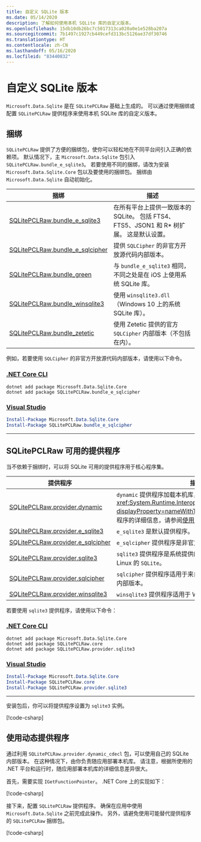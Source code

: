 ```yaml
---
title: 自定义 SQLite 版本
ms.date: 05/14/2020
description: 了解如何使用本机 SQLite 库的自定义版本。
ms.openlocfilehash: 15db10db26bc7c5017313ca020a0e1e528ba207a
ms.sourcegitcommit: 7b1497c1927cb449cefd313bc5126ae37df30746
ms.translationtype: HT
ms.contentlocale: zh-CN
ms.lasthandoff: 05/16/2020
ms.locfileid: "83440832"
---
```

# <a name="custom-sqlite-versions"></a>自定义 SQLite 版本

`Microsoft.Data.Sqlite` 是在 `SQLitePCLRaw` 基础上生成的。 可以通过使用捆绑或配置 `SQLitePCLRaw` 提供程序来使用本机 SQLite 库的自定义版本。

## <a name="bundles"></a>捆绑

`SQLitePCLRaw` 提供了方便的捆绑包，使你可以轻松地在不同平台间引入正确的依赖项。 默认情况下，主 `Microsoft.Data.Sqlite` 包引入 `SQLitePCLRaw.bundle_e_sqlite3`。 若要使用不同的捆绑，请改为安装 `Microsoft.Data.Sqlite.Core` 包以及要使用的捆绑包。 捆绑由 `Microsoft.Data.Sqlite` 自动初始化。

| 捆绑 | 描述 |
|--|--|
| [SQLitePCLRaw.bundle_e_sqlite3](https://www.nuget.org/packages/SQLitePCLRaw.bundle_e_sqlite3) | 在所有平台上提供一致版本的 SQLite。 包括 FTS4、FTS5、JSON1 和 R* 树扩展。 这是默认设置。 |
| [SQLitePCLRaw.bundle_e_sqlcipher](https://www.nuget.org/packages/SQLitePCLRaw.bundle_e_sqlcipher) | 提供 `SQLCipher` 的非官方开放源代码内部版本。 |
| [SQLitePCLRaw.bundle_green](https://www.nuget.org/packages/SQLitePCLRaw.bundle_green) | 与 `bundle_e_sqlite3` 相同，不同之处是在 iOS 上使用系统 SQLite 库。 |
| [SQLitePCLRaw.bundle_winsqlite3](https://www.nuget.org/packages/SQLitePCLRaw.bundle_winsqlite3) | 使用 `winsqlite3.dll`（Windows 10 上的系统 SQLite 库）。 |
| [SQLitePCLRaw.bundle_zetetic](https://www.nuget.org/packages/SQLitePCLRaw.bundle_zetetic) | 使用 Zetetic 提供的官方 `SQLCipher` 内部版本（不包括在内）。 |

例如，若要使用 `SQLCipher` 的非官方开放源代码内部版本，请使用以下命令。

### <a name="net-core-cli"></a>[.NET Core CLI](#tab/netcore-cli)

```dotnetcli
dotnet add package Microsoft.Data.Sqlite.Core
dotnet add package SQLitePCLRaw.bundle_e_sqlcipher
```

### <a name="visual-studio"></a>[Visual Studio](#tab/visual-studio)

``` PowerShell
Install-Package Microsoft.Data.Sqlite.Core
Install-Package SQLitePCLRaw.bundle_e_sqlcipher
```

---

## <a name="sqlitepclraw-available-providers"></a>SQLitePCLRaw 可用的提供程序

当不依赖于捆绑时，可以将 SQLite 可用的提供程序用于核心程序集。

| 提供程序 | 描述 |
|--|--|
| [SQLitePCLRaw.provider.dynamic](https://www.nuget.org/packages/SQLitePCLRaw.provider.dynamic) | `dynamic` 提供程序加载本机库，而不是使用 <xref:System.Runtime.InteropServices.DllImportAttribute?displayProperty=nameWithType> 属性。 有关使用此提供程序的详细信息，请参阅[使用动态提供程序](#use-the-dynamic-provider)。 |
| [SQLitePCLRaw.provider.e_sqlite3](https://www.nuget.org/packages/SQLitePCLRaw.provider.e_sqlite3) | `e_sqlite3` 是默认提供程序。 |
| [SQLitePCLRaw.provider.e_sqlcipher](https://www.nuget.org/packages/SQLitePCLRaw.provider.e_sqlcipher) | `e_sqlcipher` 提供程序是非官方且不受支持的 `SQLCipher`。 |
| [SQLitePCLRaw.provider.sqlite3](https://www.nuget.org/packages/SQLitePCLRaw.provider.sqlite3) | `sqlite3` 提供程序是系统提供的适用于 iOS、macOS 和 Linux 的 `SQLite`。 |
| [SQLitePCLRaw.provider.sqlcipher](https://www.nuget.org/packages/SQLitePCLRaw.provider.sqlcipher) | `sqlcipher` 提供程序适用于来自 `Zetetic` 的官方 `SQLCipher` 内部版本。 |
| [SQLitePCLRaw.provider.winsqlite3](https://www.nuget.org/packages/SQLitePCLRaw.provider.winsqlite3) | `winsqlite3` 提供程序适用于 Windows 10 环境。 |

若要使用 `sqlite3` 提供程序，请使用以下命令：

### <a name="net-core-cli"></a>[.NET Core CLI](#tab/netcore-cli)

```dotnetcli
dotnet add package Microsoft.Data.Sqlite.Core
dotnet add package SQLitePCLRaw.core
dotnet add package SQLitePCLRaw.provider.sqlite3
```

### <a name="visual-studio"></a>[Visual Studio](#tab/visual-studio)

``` PowerShell
Install-Package Microsoft.Data.Sqlite.Core
Install-Package SQLitePCLRaw.core
Install-Package SQLitePCLRaw.provider.sqlite3
```

---

安装包后，你可以将提供程序设置为 `sqlite3` 实例。

[!code-csharp[](../../../../samples/snippets/standard/data/sqlite/SqliteProviderSample/Program.cs)]

## <a name="use-the-dynamic-provider"></a>使用动态提供程序

通过利用 `SQLitePCLRaw.provider.dynamic_cdecl` 包，可以使用自己的 SQLite 内部版本。 在这种情况下，由你负责随应用部署本机库。 请注意，根据所使用的 .NET 平台和运行时，随应用部署本机库的详细信息差异很大。

首先，需要实现 `IGetFunctionPointer`。 .NET Core 上的实现如下：

[!code-csharp[](../../../../samples/snippets/standard/data/sqlite/SystemLibrarySample/Program.cs?name=snippet_NativeLibraryAdapter)]

接下来，配置 `SQLitePCLRaw` 提供程序。 确保在应用中使用 `Microsoft.Data.Sqlite` 之前完成此操作。 另外，请避免使用可能替代提供程序的 `SQLitePCLRaw` 捆绑包。

[!code-csharp[](../../../../samples/snippets/standard/data/sqlite/SystemLibrarySample/Program.cs?name=snippet_SetProvider)]
